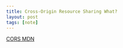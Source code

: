 ```yaml
---
title: Cross-Origin Resource Sharing What?
layout: post
tags: [note]
---
```


[CORS MDN](https://developer.mozilla.org/en-US/docs/Web/HTTP/CORS)
